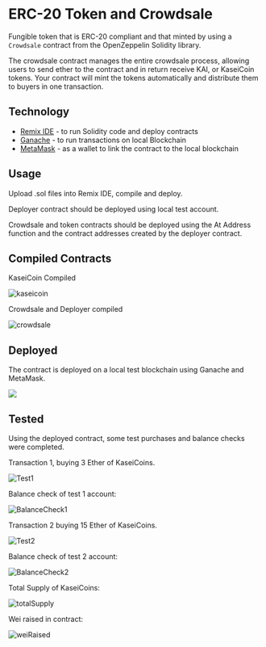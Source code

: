 # ERC-20 Token and Crowdsale

Fungible token that is ERC-20 compliant and that minted by using a `Crowdsale` contract from the OpenZeppelin Solidity library.

The crowdsale contract manages the entire crowdsale process, allowing users to send ether to the contract and in return receive KAI, or KaseiCoin tokens. Your contract will mint the tokens automatically and distribute them to buyers in one transaction.

## Technology 

* [Remix IDE](https://remix.ethereum.org/) - to run Solidity code and deploy contracts
* [Ganache](https://github.com/trufflesuite/ganache) - to run transactions on local Blockchain 
* [MetaMask](https://metamask.io/) - as a wallet to link the contract to the local blockchain

## Usage

Upload .sol files into Remix IDE, compile and deploy. 

Deployer contract should be deployed using local test account.

Crowdsale and token contracts should be deployed using the At Address function and the contract addresses created by the deployer contract.

## Compiled Contracts

KaseiCoin Compiled

![kaseicoin](./Images/kasei_compiled.png)

Crowdsale and Deployer compiled

![crowdsale](./Images/kasei_crowdsale_compiled.png)

## Deployed

The contract is deployed on a local test blockchain using Ganache and MetaMask.

![](./Images/deployed_metamask.png)

## Tested

Using the deployed contract, some test purchases and balance checks were completed.

Transaction 1, buying 3 Ether of KaseiCoins.

![Test1](./Images/Purchase_metamask.png)

Balance check of test 1 account:

![BalanceCheck1](./Images/balance_check.png)


Transaction 2 buying 15 Ether of KaseiCoins.

![Test2](./Images/Purchase_metamask2.png)

Balance check of test 2 account:

![BalanceCheck2](./Images/balance_check2.png)

Total Supply of KaseiCoins:

![totalSupply](./Images/totalSupply.png)

Wei raised in contract:

![weiRaised](./Images/weiRaised.png)